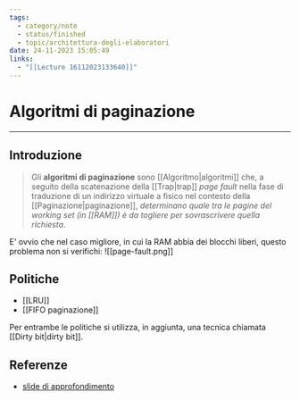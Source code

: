 ```yaml
---
tags:
  - category/note
  - status/finished
  - topic/architettura-degli-elaboratori
date: 24-11-2023 15:05:49
links:
  - "[[Lecture 16112023133640]]"
---
```

# Algoritmi di paginazione
---
## Introduzione
> Gli **algoritmi di paginazione** sono [[Algoritmo|algoritmi]] che, a seguito della scatenazione della [[Trap|trap]] _page fault_ nella fase di traduzione di un indirizzo virtuale a fisico nel contesto della [[Paginazione|paginazione]], _determinano quale tra le pagine del working set (in [[RAM]]) è da togliere per sovrascrivere quella richiesta_.

E' ovvio che nel caso migliore, in cui la RAM abbia dei blocchi liberi, questo problema non si verifichi:
![[page-fault.png]]

## Politiche
- [[LRU]]
- [[FIFO paginazione]]

Per entrambe le politiche si utilizza, in aggiunta, una tecnica chiamata [[Dirty bit|dirty bit]].

## Referenze
- [slide di approfondimento](https://cs.unibg.it/gherardi/so2013/slides/10.pdf)